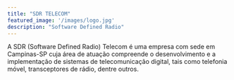 ```yaml
---
title: "SDR TELECOM"
featured_image: '/images/logo.jpg'
description: "Software Defined Radio"
---
```

A SDR (Software Defined Radio) Telecom é uma empresa com sede em Campinas-SP cuja área de atuação compreende o desenvolvimento e a implementação de sistemas de telecomunicação digital, tais como telefonia móvel, transceptores de rádio, dentre outros. 
